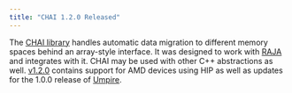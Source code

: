 ```yaml
---
title: "CHAI 1.2.0 Released"
---
```


The [CHAI library](https://github.com/LLNL/CHAI) handles automatic data migration to different memory spaces behind an array-style interface. It was designed to work with [RAJA](https://github.com/LLNL/RAJA) and integrates with it. CHAI may be used with other C++ abstractions as well. [v1.2.0](https://github.com/LLNL/CHAI/releases/tag/v1.2.0) contains support for AMD devices using HIP as well as updates for the 1.0.0 release of [Umpire](https://github.com/LLNL/umpire).
